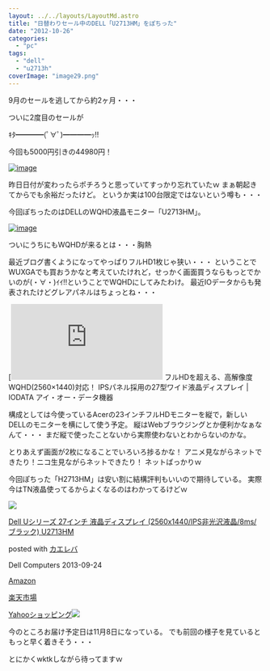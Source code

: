 ```yaml
---
layout: ../../layouts/LayoutMd.astro
title: "日替わりセール中のDELL「U2713HM」をぽちった"
date: "2012-10-26"
categories: 
  - "pc"
tags: 
  - "dell"
  - "u2713h"
coverImage: "image29.png"
---
```


9月のセールを逃してから約2ヶ月・・・

ついに2度目のセールが

ｷﾀ━━━━(ﾟ∀ﾟ)━━━━ｯ!!

今回も5000円引きの44980円！

[![image](images/image_thumb29.png "image")](//mizuka123.net/wp-content/uploads/2012/10/image28.png)

昨日日付が変わったらポチろうと思っていてすっかり忘れていたｗ まぁ朝起きてからでも余裕だったけど。 というか実は100台限定ではないという噂も・・・

今回ぽちったのはDELLのWQHD液晶モニター「U2713HM」。

[![image](images/image_thumb30.png "image")](//mizuka123.net/wp-content/uploads/2012/10/image29.png)

ついにうちにもWQHDが来るとは・・・胸熱

最近ブログ書くようになってやっぱりフルHD1枚じゃ狭い・・・ ということでWUXGAでも買おうかなと考えていたけれど，せっかく画面買うならもっとでかいのが(・∀・)ｲｲ!!ということでWQHDにしてみたわけ。 最近IOデータからも発表されたけどグレアパネルはちょっとね・・・

[![http://www.iodata.jp/news/2012/newprod/10/lcd-mf271cgbr.htm](http://capture.heartrails.com/200x150/cool/1351292223758?http://www.iodata.jp/news/2012/newprod/10/lcd-mf271cgbr.htm "新製品情報 2012年 | フルHDを超える、高解像度WQHD(2560×1440)対応！ IPSパネル採用の27型ワイド液晶ディスプレイ | IODATA アイ・オー・データ機器")](http://www.iodata.jp/news/2012/newprod/10/lcd-mf271cgbr.htm) [](http://www.iodata.jp/news/2012/newprod/10/lcd-mf271cgbr.htm)フルHDを超える、高解像度WQHD(2560×1440)対応！ IPSパネル採用の27型ワイド液晶ディスプレイ | IODATA アイ・オー・データ機器

構成としては今使っているAcerの23インチフルHDモニターを縦で，新しいDELLのモニターを横にして使う予定。 縦はWebブラウジングとか便利かなぁなんて・・・ まだ縦で使ったことないから実際使わないとわからないのかな。

とりあえず画面が2枚になることでいろいろ捗るかな！ アニメ見ながらネットできたり！ニコ生見ながらネットできたり！ ネットばっかりｗ

今回ぽちった「H2713HM」は安い割に結構評判もいいので期待している。 実際今はTN液晶使ってるからよくなるのはわかってるけどｗ

[![](images/31tNWO5Qw2L._SL160_.jpg)](http://www.amazon.co.jp/exec/obidos/ASIN/B00FEZD878/mizuka123-22/)

[Dell Uシリーズ 27インチ 液晶ディスプレイ (2560x1440/IPS非光沢液晶/8ms/ブラック) U2713HM](http://www.amazon.co.jp/exec/obidos/ASIN/B00FEZD878/mizuka123-22/)

posted with [カエレバ](http://kaereba.com)

Dell Computers 2013-09-24

[Amazon](http://www.amazon.co.jp/gp/search?keywords=Dell%20U%E3%82%B7%E3%83%AA%E3%83%BC%E3%82%BA%2027%E3%82%A4%E3%83%B3%E3%83%81%20%E6%B6%B2%E6%99%B6%E3%83%87%E3%82%A3%E3%82%B9%E3%83%97%E3%83%AC%E3%82%A4%20%282560x1440%2FIPS%E9%9D%9E%E5%85%89%E6%B2%A2%E6%B6%B2%E6%99%B6%2F8ms%2F%E3%83%96%E3%83%A9%E3%83%83%E3%82%AF%29%20U2713HM&__mk_ja_JP=%E3%82%AB%E3%82%BF%E3%82%AB%E3%83%8A&tag=mizuka123-22)

[楽天市場](https://hb.afl.rakuten.co.jp/hgc/042e7c24.303572e6.042e7c25.e339d30a/?pc=http%3A%2F%2Fsearch.rakuten.co.jp%2Fsearch%2Fmall%2FDell%2520U%25E3%2582%25B7%25E3%2583%25AA%25E3%2583%25BC%25E3%2582%25BA%252027%25E3%2582%25A4%25E3%2583%25B3%25E3%2583%2581%2520%25E6%25B6%25B2%25E6%2599%25B6%25E3%2583%2587%25E3%2582%25A3%25E3%2582%25B9%25E3%2583%2597%25E3%2583%25AC%25E3%2582%25A4%2520%25282560x1440%252FIPS%25E9%259D%259E%25E5%2585%2589%25E6%25B2%25A2%25E6%25B6%25B2%25E6%2599%25B6%252F8ms%252F%25E3%2583%2596%25E3%2583%25A9%25E3%2583%2583%25E3%2582%25AF%2529%2520U2713HM%2F-%2Ff.1-p.1-s.1-sf.0-st.A-v.2%3Fx%3D0%26scid%3Daf_ich_link_urltxt%26m%3Dhttp%3A%2F%2Fm.rakuten.co.jp%2F)

[Yahooショッピング![](//ad.jp.ap.valuecommerce.com/servlet/gifbanner?sid=3066752&pid=881990642)](//ck.jp.ap.valuecommerce.com/servlet/referral?sid=3066752&pid=881990642&vc_url=http%3A%2F%2Fsearch.shopping.yahoo.co.jp%2Fsearch%3Fp%3DDell%2520U%25E3%2582%25B7%25E3%2583%25AA%25E3%2583%25BC%25E3%2582%25BA%252027%25E3%2582%25A4%25E3%2583%25B3%25E3%2583%2581%2520%25E6%25B6%25B2%25E6%2599%25B6%25E3%2583%2587%25E3%2582%25A3%25E3%2582%25B9%25E3%2583%2597%25E3%2583%25AC%25E3%2582%25A4%2520%25282560x1440%252FIPS%25E9%259D%259E%25E5%2585%2589%25E6%25B2%25A2%25E6%25B6%25B2%25E6%2599%25B6%252F8ms%252F%25E3%2583%2596%25E3%2583%25A9%25E3%2583%2583%25E3%2582%25AF%2529%2520U2713HM&vcptn=kaereba)

今のところお届け予定日は11月8日になっている。 でも前回の様子を見ているともっと早く着きそう・・・

とにかくwktkしながら待ってますｗ

